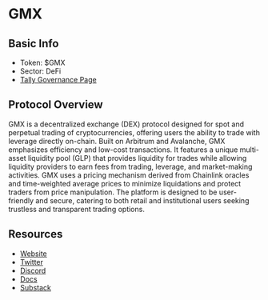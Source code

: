 # GMX

## Basic Info

* Token: $GMX
* Sector: DeFi
* [Tally Governance Page](https://www.tally.xyz/gov/gmx)

## Protocol Overview

GMX is a decentralized exchange (DEX) protocol designed for spot and perpetual trading of cryptocurrencies, offering users the ability to trade with leverage directly on-chain. Built on Arbitrum and Avalanche, GMX emphasizes efficiency and low-cost transactions. It features a unique multi-asset liquidity pool (GLP) that provides liquidity for trades while allowing liquidity providers to earn fees from trading, leverage, and market-making activities. GMX uses a pricing mechanism derived from Chainlink oracles and time-weighted average prices to minimize liquidations and protect traders from price manipulation. The platform is designed to be user-friendly and secure, catering to both retail and institutional users seeking trustless and transparent trading options.

## Resources

* [Website](https://docs.gmx.io/docs/category/governance/)
* [Twitter](https://x.com/GMX_IO)
* [Discord](https://discord.com/invite/H5PeQru3Aa)
* [Docs](https://docs.gmx.io/docs/intro/)
* [Substack](https://gmxio.substack.com/)
